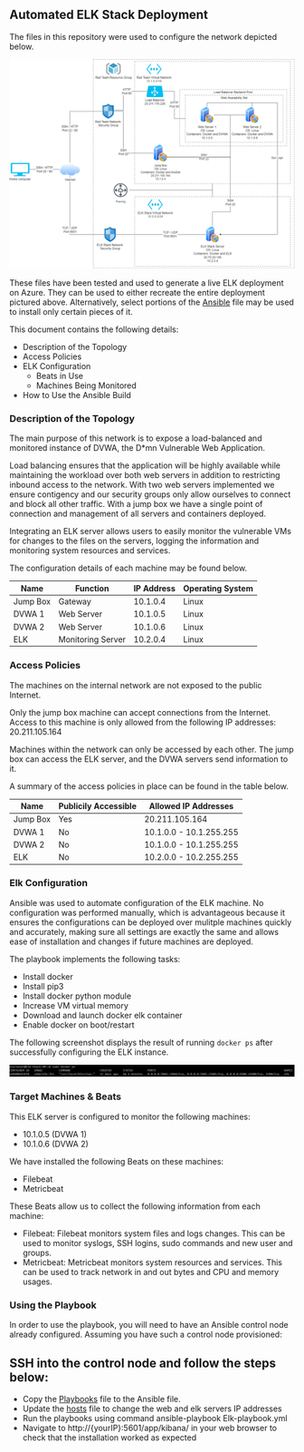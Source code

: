 ## Automated ELK Stack Deployment

The files in this repository were used to configure the network depicted below.

![](Images/Virtual_Network.png)

These files have been tested and used to generate a live ELK deployment on Azure. They can be used to either recreate the entire deployment pictured above. Alternatively, select portions of the [Ansible](Cyber-Security-Bootcamp-2021/Ansible/) file may be used to install only certain pieces of it.

This document contains the following details:
- Description of the Topology
- Access Policies
- ELK Configuration
  - Beats in Use
  - Machines Being Monitored
- How to Use the Ansible Build


### Description of the Topology

The main purpose of this network is to expose a load-balanced and monitored instance of DVWA, the D*mn Vulnerable Web Application.

Load balancing ensures that the application will be highly available while maintaining the workload over both web servers in addition to restricting inbound access to the network.
With two web servers implemented we ensure contigency and our security groups only allow ourselves to connect and block all other traffic. With a jump box we have a single point of connection and management of all servers and containers deployed.

Integrating an ELK server allows users to easily monitor the vulnerable VMs for changes to the files on the servers, logging the information and monitoring system resources and services.

The configuration details of each machine may be found below.

| Name     | Function          | IP Address | Operating System |
|----------|-------------------|------------|------------------|
| Jump Box | Gateway           | 10.1.0.4   | Linux            |
| DVWA 1   | Web Server        | 10.1.0.5   | Linux            |
| DVWA 2   | Web Server        | 10.1.0.6   | Linux            |
| ELK      | Monitoring Server | 10.2.0.4   | Linux            |

### Access Policies

The machines on the internal network are not exposed to the public Internet. 

Only the jump box machine can accept connections from the Internet. Access to this machine is only allowed from the following IP addresses: 20.211.105.164

Machines within the network can only be accessed by each other.
The jump box can access the ELK server, and the DVWA servers send information to it.

A summary of the access policies in place can be found in the table below.

| Name     | Publicily Accessible | Allowed IP Addresses    |
|----------|----------------------|-------------------------|
| Jump Box | Yes                  | 20.211.105.164          |
| DVWA 1   | No                   | 10.1.0.0 - 10.1.255.255 |
| DVWA 2   | No                   | 10.1.0.0 - 10.1.255.255 |
| ELK      | No                   | 10.2.0.0 - 10.2.255.255 |

### Elk Configuration

Ansible was used to automate configuration of the ELK machine. No configuration was performed manually, which is advantageous because it ensures the configurations can be deployed over mulitple machines quickly and accurately, making sure all settings are exactly the same and allows ease of installation and changes if future machines are deployed.

The playbook implements the following tasks:

- Install docker
- Install pip3
- Install docker python module
- Increase VM virtual memory
- Download and launch docker elk container
- Enable docker on boot/restart

The following screenshot displays the result of running `docker ps` after successfully configuring the ELK instance.

![](Images/docker_ps_output.png)

### Target Machines & Beats
This ELK server is configured to monitor the following machines:
- 10.1.0.5 (DVWA 1)
- 10.1.0.6 (DVWA 2)

We have installed the following Beats on these machines:
- Filebeat
- Metricbeat

These Beats allow us to collect the following information from each machine:
- Filebeat: Filebeat monitors system files and logs changes. This can be used to monitor syslogs, SSH logins, sudo commands and new user and groups.
- Metricbeat: Metricbeat monitors system resources and services. This can be used to track network in and out bytes and CPU and memory usages.

### Using the Playbook
In order to use the playbook, you will need to have an Ansible control node already configured. Assuming you have such a control node provisioned: 

SSH into the control node and follow the steps below:
- 
- Copy the [Playbooks](Cyber-Security-Bootcamp-2021/Project1-ELKStack/Ansible/Playbooks) file to the Ansible file.
- Update the [hosts](Cyber-Security-Bootcamp-2021/Project1-ELKStack/Ansible/hosts) file to change the web and elk servers IP addresses
- Run the playbooks using command ansible-playbook Elk-playbook.yml
- Navigate to http://{yourIP}:5601/app/kibana/ in your web browser to check that the installation worked as expected
